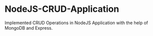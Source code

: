 # NodeJS-CRUD-Application
 Implemented CRUD Operations in NodeJS Application with the help of  MongoDB and Express.
